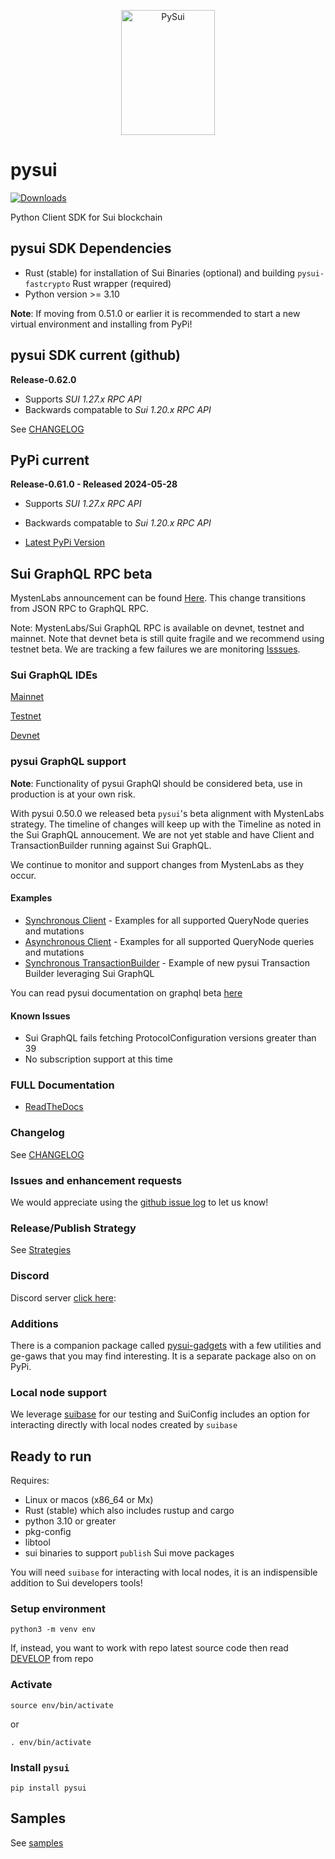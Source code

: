 <p align="center">
  <img width="150" height="200" src="https://raw.githubusercontent.com/FrankC01/pysui/main/images//pysui_logo_color.png" alt='PySui'>
</p>

# pysui

[![Downloads](https://static.pepy.tech/badge/pysui/month)](https://pepy.tech/project/pysui)

Python Client SDK for Sui blockchain

## pysui SDK Dependencies

- Rust (stable) for installation of Sui Binaries (optional) and building `pysui-fastcrypto` Rust wrapper (required)
- Python version >= 3.10

**Note**: If moving from 0.51.0 or earlier it is recommended to start a new virtual environment and installing from PyPi!

## pysui SDK current (github)

**Release-0.62.0**

- Supports _SUI 1.27.x RPC API_
- Backwards compatable to _Sui 1.20.x RPC API_

See [CHANGELOG](https://github.com/FrankC01/pysui/blob/main/CHANGELOG.md)

## PyPi current

**Release-0.61.0 - Released 2024-05-28**

- Supports _SUI 1.27.x RPC API_
- Backwards compatable to _Sui 1.20.x RPC API_

- [Latest PyPi Version](https://pypi.org/project/pysui/)

## Sui GraphQL RPC beta

MystenLabs announcement can be found [Here](https://github.com/mystenLabs/sui/issues/13700). This change transitions
from JSON RPC to GraphQL RPC.

Note: MystenLabs/Sui GraphQL RPC is available on devnet, testnet and mainnet. Note that devnet beta is still quite fragile and
we recommend using testnet beta. We are tracking a few failures we are monitoring [Isssues](https://github.com/FrankC01/pysui/issues?q=is%3Aissue+is%3Aopen++Sui+GraphQL+RPC).

### Sui GraphQL IDEs

  [Mainnet](https://sui-mainnet.mystenlabs.com/graphql)

  [Testnet](https://sui-testnet.mystenlabs.com/graphql)

  [Devnet](https://sui-devnet.mystenlabs.com/graphql/stable)

### pysui GraphQL support

**Note**: Functionality of pysui GraphQl should be considered beta, use in production is at your own risk.

With pysui 0.50.0 we released beta `pysui`'s beta alignment with MystenLabs strategy. The timeline of changes will keep up with the Timeline as noted in the Sui GraphQL annoucement. We are not yet stable and have Client and TransactionBuilder running against Sui GraphQL.

We continue to monitor and support changes from MystenLabs as they occur.

#### Examples

  - [Synchronous Client](https://github.com/FrankC01/pysui/blob/v0.59.0/pgql_s_example.py) - Examples for all supported QueryNode queries and mutations
  - [Asynchronous Client](https://github.com/FrankC01/pysui/blob/v0.59.0/pgql_a_example.py) - Examples for all supported QueryNode queries and mutations
  - [Synchronous TransactionBuilder](https://github.com/FrankC01/pysui/blob/v0.59.0/pgql_s_ptb.py) - Example of new pysui Transaction Builder leveraging Sui GraphQL

You can read pysui documentation on graphql beta [here](https://pysui.readthedocs.io/en/latest/graphql.html)

#### Known Issues
- Sui GraphQL fails fetching ProtocolConfiguration versions greater than 39
- No subscription support at this time


### FULL Documentation

- [ReadTheDocs](https://pysui.readthedocs.io/en/latest/index.html)

### Changelog

See [CHANGELOG](https://github.com/FrankC01/pysui/blob/main/CHANGELOG.md)

### Issues and enhancement requests

We would appreciate using the [github issue log](https://github.com/FrankC01/pysui/issues) to let us know!

### Release/Publish Strategy

See [Strategies](https://github.com/FrankC01/pysui/blob/main/OP_STRATEGIES.md)

### Discord

Discord server [click here](https://discord.gg/uCGYfY4Ph4):

### Additions

There is a companion package called [pysui-gadgets](https://github.com/FrankC01/pysui_gadgets) with a few utilities and ge-gaws that you may find interesting. It is a separate package also on on PyPi.

### Local node support

We leverage [suibase](https://github.com/ChainMovers/suibase) for our testing and SuiConfig includes an option for interacting directly with local nodes created by `suibase`

## Ready to run

Requires:

- Linux or macos (x86_64 or Mx)
- Rust (stable) which also includes rustup and cargo
- python 3.10 or greater
- pkg-config
- libtool
- sui binaries to support `publish` Sui move packages

You will need `suibase` for interacting with local nodes, it is an indispensible addition to Sui developers tools!

### Setup environment

`python3 -m venv env`

If, instead, you want to work with repo latest source code then read [DEVELOP](https://github.com/FrankC01/pysui/blob/main/DEVELOP.md) from repo

### Activate

`source env/bin/activate`

or

`. env/bin/activate`

### Install `pysui`

`pip install pysui`

## Samples

See [samples](https://github.com/FrankC01/pysui/blob/main/samples/README.md)
